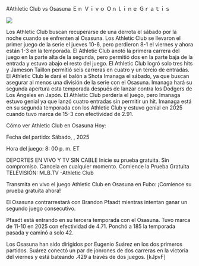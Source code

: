 #Athletic Club vs Osasuna Ｅｎ Ｖｉｖｏ Ｏｎｌｉｎｅ Ｇｒａｔｉｓ  
  
  
[![](https://i.imgur.com/qSNzIqt.png)](https://movie.rssnews.media/oHpgQqERc.php)  
  
Los Athletic Club buscan recuperarse de una derrota el sábado por la noche cuando se enfrenten al Osasuna. Los Athletic Club se llevaron el primer juego de la serie el jueves 10-6, pero perdieron 8-1 el viernes y ahora están 1-3 en la temporada. El Athletic Club anotó la primera carrera del juego en la parte alta de la segunda, pero permitió dos en la parte baja de la entrada y estuvo abajo el resto del juego. El Athletic Club logró solo tres hits y Jameson Taillon permitió seis carreras en cuatro y un tercio de entradas. El Athletic Club le dará el balón a Shota Imanaga el sábado, ya que buscan asegurar al menos una división de la serie con el Osasuna. Imanaga hará su segunda apertura esta temporada después de lanzar contra los Dodgers de Los Ángeles en Japón. El Athletic Club perdería el juego, pero Imanaga estuvo genial ya que lanzó cuatro entradas sin permitir un hit. Imanaga está en su segunda temporada con los Athletic Club y estuvo genial en 2025 cuando tuvo marca de 15-3 con efectividad de 2.91.

Cómo ver Athletic Club en Osasuna Hoy:

Fecha del partido: Sábado, , 2025

Hora del juego: 8: 00 p. m. ET

DEPORTES EN VIVO Y TV SIN CABLE
Inicie su prueba gratuita. Sin compromiso. Cancela en cualquier momento.
Comience la Prueba Gratuita
TELEVISIÓN: MLB.TV -Athletic Club

Transmita en vivo el juego Athletic Club en Osasuna en Fubo: ¡Comience su prueba gratuita ahora! 

El Osasuna contrarrestará con Brandon Pfaadt mientras intentan ganar un segundo juego consecutivo.

Pfaadt está entrando en su tercera temporada con el Osasuna. Tuvo marca de 11-10 en 2025 con efectividad de 4.71. Ponchó a 185 la temporada pasada y caminó a solo 42.

Los Osasuna han sido dirigidos por Eugenio Suárez en los dos primeros partidos. Suárez conectó un par de jonrones de dos carreras en la victoria del viernes y está bateando .429 a través de dos juegos. [kJpvF]